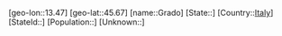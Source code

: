 ﻿---
location: [45.67,13.47]
type: City
tags:
- geo/City


SpocWebEntityId: 30535
isDeleted: false
confidential: public

---
[geo-lon::13.47]
[geo-lat::45.67]
[name::Grado]
[State::]
[Country::[Italy](geo/Continent/Europe/Italy.md)]
[StateId::]
[Population::]
[Unknown::]

